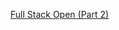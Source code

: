 [Full Stack Open (Part 2)](https://fullstackopen.com/en/part2/rendering_a_collection_modules#exercises-2-1-2-5)